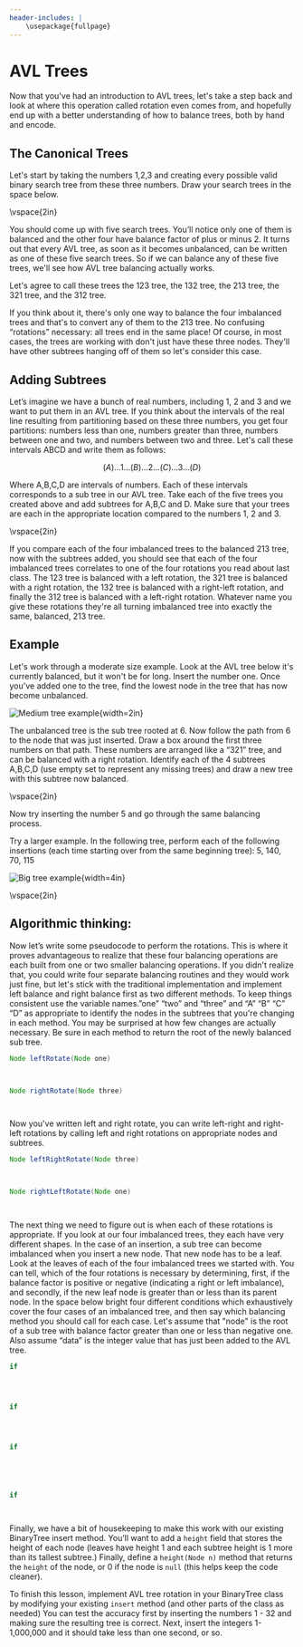 ```yaml
---
header-includes: |
    \usepackage{fullpage}
---
```


# AVL Trees

Now that you've had an introduction to AVL trees, let's take a step back and look at where this operation called rotation even comes from, and hopefully end up with a better understanding of how to balance trees, both by hand and encode.

## The Canonical Trees

Let's start by taking the numbers 1,2,3 and creating every possible valid binary search tree from these three numbers. Draw your search trees in the space below.

\vspace{2in}

You should come up with five search trees. You’ll notice only one of them is balanced and the other four have balance factor of plus or minus 2. It turns out that every AVL tree, as soon as it becomes unbalanced, can be written as one of these five search trees. So if we can balance any of these five trees, we'll see how AVL tree balancing actually works.

Let's agree to call these trees the 123 tree, the 132 tree, the 213 tree, the 321 tree, and the 312 tree.

If you think about it, there's only one way to balance the four imbalanced trees and that's to convert any of them to the 213 tree. No confusing “rotations” necessary: all trees end in the same place! Of course, in most cases, the trees are working with don't just have these three nodes. They'll have other subtrees hanging off of them so let's consider this case.

## Adding Subtrees

Let’s imagine we have a bunch of real numbers, including 1, 2 and 3 and we want to put them in an AVL tree. If you think about the intervals of the real line resulting from partitioning based on these three numbers, you get four partitions: numbers less than one, numbers greater than three, numbers between one and two, and numbers between two and three. Let's call these intervals ABCD and write them as follows:

$$(A) \ldots 1 \ldots (B) \ldots 2 \ldots (C) \ldots 3 \ldots (D)$$

Where A,B,C,D are intervals of numbers. Each of these intervals corresponds to a sub tree in our AVL tree. Take each of the five trees you created above and add subtrees for A,B,C and D. Make sure that your trees are each in the appropriate location compared to the numbers 1, 2 and 3.

\vspace{2in}

If you compare each of the four imbalanced trees to the balanced 213 tree, now with the subtrees added, you should see that each of the four imbalanced trees correlates to one of the four rotations you read about last class. The 123 tree is balanced with a left rotation, the 321 tree is balanced with a right rotation, the 132 tree is balanced with a right-left rotation, and finally the 312 tree is balanced with a left-right rotation. Whatever name you give these rotations they're all turning imbalanced tree into exactly the same, balanced, 213 tree.

## Example

Let's work through a moderate size example. Look at the AVL tree below it's currently balanced, but it won't be for long. Insert the number one. Once you've added one to the tree, find the lowest node in the tree that has now become unbalanced.

![Medium tree example](tree-small-01.png){width=2in}

The unbalanced tree is the sub tree rooted at 6. Now follow the path from 6 to the node that was just inserted. Draw a box around the first three numbers on that path. These numbers are arranged like a “321” tree, and can be balanced with a right rotation. Identify each of the 4 subtrees A,B,C,D (use empty set to represent any missing trees) and draw a new tree with this subtree now balanced.

\vspace{2in}

Now try inserting the number 5 and go through the same balancing process.


Try a larger example. In the following tree, perform each of the following insertions (each time starting over from the same beginning tree): 5, 140, 70, 115

![Big tree example](big-tree-01.png){width=4in}

\vspace{2in}

## Algorithmic thinking:

Now let’s write some pseudocode to perform the rotations. This is where it proves advantageous to realize that these four balancing operations are each built from one or two smaller balancing operations. If you didn't realize that, you could write four separate balancing routines and they would work just fine, but let's stick with the traditional implementation and implement left balance and right balance first as two different methods. To keep things consistent use the variable names.”one” “two” and “three” and “A” “B” “C” “D” as appropriate to identify the nodes in the subtrees that you're changing in each method. You may be surprised at how few changes are actually necessary. Be sure in each method to return the root of the newly balanced sub tree.

```java
Node leftRotate(Node one)




```

```java
Node rightRotate(Node three)




```
Now you've written left and right rotate, you can write left-right and right-left rotations by calling left and right rotations on appropriate nodes and subtrees.


```java
Node leftRightRotate(Node three)




```

```java
Node rightLeftRotate(Node one)




```

The next thing we need to figure out is when each of these rotations is appropriate. If you look at our four imbalanced trees, they each have very different shapes. In the case of an insertion, a sub tree can become imbalanced when you insert a new node. That new node has to be a leaf. Look at the leaves of each of the four imbalanced trees we started with. You can tell, which of the four rotations is necessary by determining, first, if the balance factor is positive or negative (indicating a right or left imbalance), and secondly, if the new leaf node is greater than or less than its parent node. In the space below bright four different conditions which exhaustively cover the four cases of an imbalanced tree, and then say which balancing method you should call for each case. Let's assume that "node" is the root of a sub tree with balance factor greater than one or less than negative one. Also assume “data” is the integer value that has just been added to the AVL tree.

```java
if




if




if





if




```


Finally, we have a bit of housekeeping to make this work with our existing BinaryTree insert method. You’ll want to add a `height` field that stores the height of each node (leaves have height 1 and each subtree height is 1 more than its tallest subtree.) Finally, define a `height(Node n)` method that returns the `height` of the node, or 0 if the node is `null` (this helps keep the code cleaner).


To finish this lesson, implement AVL tree rotation in your BinaryTree class by modifying your existing `insert` method (and other parts of the class as needed) You can test the accuracy first by inserting the numbers 1 - 32 and making sure the resulting tree is correct. Next, insert the integers 1-1,000,000 and it should take less than one second, or so.
